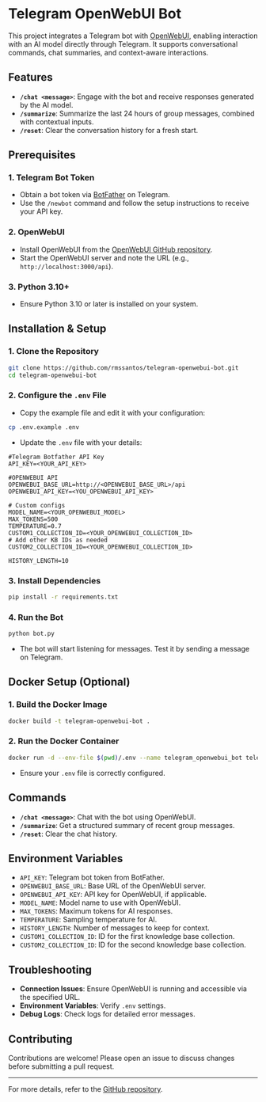 # Telegram OpenWebUI Bot

This project integrates a Telegram bot with [OpenWebUI](https://github.com/OpenWebUI/open-webui), enabling interaction with an AI model directly through Telegram. It supports conversational commands, chat summaries, and context-aware interactions.

## Features

- **`/chat <message>`**: Engage with the bot and receive responses generated by the AI model.
- **`/summarize`**: Summarize the last 24 hours of group messages, combined with contextual inputs.
- **`/reset`**: Clear the conversation history for a fresh start.

## Prerequisites

### **1. Telegram Bot Token**
- Obtain a bot token via [BotFather](https://core.telegram.org/bots#botfather) on Telegram.
- Use the `/newbot` command and follow the setup instructions to receive your API key.

### **2. OpenWebUI**
- Install OpenWebUI from the [OpenWebUI GitHub repository](https://github.com/OpenWebUI/open-webui).
- Start the OpenWebUI server and note the URL (e.g., `http://localhost:3000/api`).

### **3. Python 3.10+**
- Ensure Python 3.10 or later is installed on your system.

## Installation & Setup

### **1. Clone the Repository**

```bash
git clone https://github.com/rmssantos/telegram-openwebui-bot.git
cd telegram-openwebui-bot
```

### **2. Configure the `.env` File**

- Copy the example file and edit it with your configuration:

```bash
cp .env.example .env
```

- Update the `.env` file with your details:

```env
#Telegram Botfather API Key
API_KEY=<YOUR_API_KEY>

#OPENWEBUI API
OPENWEBUI_BASE_URL=http://<OPENWEBUI_BASE_URL>/api
OPENWEBUI_API_KEY=<YOU_OPENWEBUI_API_KEY>

# Custom configs
MODEL_NAME=<YOUR_OPENWEBUI_MODEL>
MAX_TOKENS=500
TEMPERATURE=0.7
CUSTOM1_COLLECTION_ID=<YOUR_OPENWEBUI_COLLECTION_ID>
# Add other KB IDs as needed
CUSTOM2_COLLECTION_ID=<YOUR_OPENWEBUI_COLLECTION_ID>

HISTORY_LENGTH=10
```

### **3. Install Dependencies**

```bash
pip install -r requirements.txt
```

### **4. Run the Bot**

```bash
python bot.py
```

- The bot will start listening for messages. Test it by sending a message on Telegram.

## Docker Setup (Optional)

### **1. Build the Docker Image**

```bash
docker build -t telegram-openwebui-bot .
```

### **2. Run the Docker Container**

```bash
docker run -d --env-file $(pwd)/.env --name telegram_openwebui_bot telegram-openwebui-bot
```

- Ensure your `.env` file is correctly configured.

## Commands

- **`/chat <message>`**: Chat with the bot using OpenWebUI.
- **`/summarize`**: Get a structured summary of recent group messages.
- **`/reset`**: Clear the chat history.

## Environment Variables

- `API_KEY`: Telegram bot token from BotFather.
- `OPENWEBUI_BASE_URL`: Base URL of the OpenWebUI server.
- `OPENWEBUI_API_KEY`: API key for OpenWebUI, if applicable.
- `MODEL_NAME`: Model name to use with OpenWebUI.
- `MAX_TOKENS`: Maximum tokens for AI responses.
- `TEMPERATURE`: Sampling temperature for AI.
- `HISTORY_LENGTH`: Number of messages to keep for context.
- `CUSTOM1_COLLECTION_ID`: ID for the first knowledge base collection.
- `CUSTOM2_COLLECTION_ID`: ID for the second knowledge base collection.

## Troubleshooting

- **Connection Issues**: Ensure OpenWebUI is running and accessible via the specified URL.
- **Environment Variables**: Verify `.env` settings.
- **Debug Logs**: Check logs for detailed error messages.

## Contributing

Contributions are welcome! Please open an issue to discuss changes before submitting a pull request.

---

For more details, refer to the [GitHub repository](https://github.com/rmssantos/telegram-openwebui-bot).



